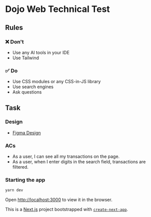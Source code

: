 # Dojo Web Technical Test

## Rules

### ❌ Don't

- Use any AI tools in your IDE
- Use Tailwind

### ✅ Do

- Use CSS modules or any CSS-in-JS library
- Use search engines
- Ask questions

## Task

### Design

- [Figma Design](https://www.figma.com/design/Y4mmptgroZf7FtYCvIPDKW/Design-System-Eng-Task?node-id=2004-457&m=dev)

### ACs

- As a user, I can see all my transactions on the page.
- As a user, when I enter digits in the search field, transactions are filtered.

### Starting the app

```bash
yarn dev
```

Open [http://localhost:3000](http://localhost:3000) to view it in the browser.

This is a [Next.js](https://nextjs.org) project bootstrapped with [`create-next-app`](https://nextjs.org/docs/pages/api-reference/create-next-app).
